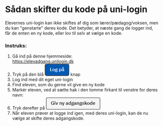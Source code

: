 # Sådan skifter du kode på uni-login

Elevernes uni-login kan ikke skiftes af dig som lærer/pædagog/voksen, men du kan "genstarte" deres kode. Det betyder, at næste gang de logger ind, får de enten en ny kode, eller lov til selv at vælge en kode.

&#x20;

### Instruks:

1. Gå ind på denne hjemmeside:[\
   https://elevadgang.unilogin.dk ](https://elevadgang.unilogin.dk)
2. Tryk på den blå <img src="../.gitbook/assets/image-removebg-preview (2).png" alt="" data-size="line"> knap
3. Log ind med dit eget uni-login
4. Find eleven, som du gerne vil give en ny kode
5. Markér eleven, ved at sætte hak i den tomme firkant til venstre for deres navn: <img src="https://i.imgur.com/Plcsprn.gif" alt="" data-size="line">
6. Tryk derefter på <img src="../.gitbook/assets/image (7).png" alt="" data-size="line">
7. Når eleven prøver at logge ind igen, med deres uni-login, kan de nu vælge at skifte deres adgangskode.
